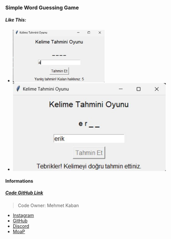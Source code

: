 ### Simple Word Guessing Game
##### Like This:
- <img src="https://github.com/MehmetKBN/assets/blob/main/WGGAssets/2.jpg" alt= “Image1” width="60%" height="60%">
- ![Image 2](https://github.com/MehmetKBN/assets/blob/main/WGGAssets/3.jpg)

#### Informations
##### [Code GitHub Link](https://github.com/MehmetKBN/simple-codes/tree/main/website%20screenshot%20taker)
> Code Owner: Mehmet Kaban
 - [Instagram](https://www.instagram.com/kbn.mehmet)
 - [GitHub](https://github.com/MehmetKBN)
 - [Discord](https://discordapp.com/users/605111382806888448)
 - [MoaP](https://www.instagram.com/moap.dev)
